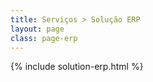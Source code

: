 ```yaml
---
title: Serviços > Solução ERP
layout: page
class: page-erp
---
```


{% include solution-erp.html %}
